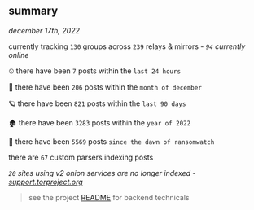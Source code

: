 
## summary
_december 17th, 2022_

currently tracking `130` groups across `239` relays & mirrors - _`94` currently online_

⏲ there have been `7` posts within the `last 24 hours`

🦈 there have been `206` posts within the `month of december`

🪐 there have been `821` posts within the `last 90 days`

🏚 there have been `3283` posts within the `year of 2022`

🦕 there have been `5569` posts `since the dawn of ransomwatch`

there are `67` custom parsers indexing posts

_`20` sites using v2 onion services are no longer indexed - [support.torproject.org](https://support.torproject.org/onionservices/v2-deprecation/)_

> see the project [README](https://github.com/joshhighet/ransomwatch#ransomwatch--) for backend technicals
